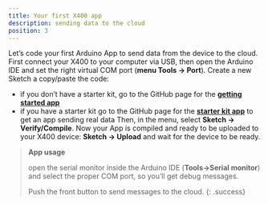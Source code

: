 ```yaml
---
title: Your first X400 app
description: sending data to the cloud
position: 3
---
```


Let’s code your first Arduino App to send data from the device to the cloud. First connect your X400 to your computer via USB, then open the Arduino IDE and set the right virtual COM port (**menu Tools -> Port**). Create a new Sketch a copy/paste the code:
- if you don’t have a starter kit, go  to the GitHub page for the [**getting started app**](https://github.com/Iomote/iomote-app-gettingstarted)
- if you have a starter kit go to the GitHub page for the [**starter kit app**](https://github.com/Iomote/iomote-app-starterkit) to get an app sending real data
Then, in the menu, select **Sketch -> Verify/Compile**.
Now your App is compiled and ready to be uploaded to your X400 device: **Sketch -> Upload** and wait for the device to be ready.

> **App usage**
>
> open the serial monitor inside the Arduino IDE (**Tools->Serial monitor**) and select the proper COM port, so you’ll get debug messages.
> 
> Push the front button to send messages to the cloud. 
{: .success}
